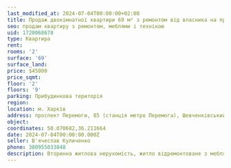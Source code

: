 ```yaml
---
last_modified_at: 2024-07-04T00:00:00+02:00
title: Продаж двокімнатної квартири 69 м² з ремонтом від власника на проспекті Перемоги
seo: продам квартиру з ремонтом, меблями і технікою
uid: 1720068678
type: Квартира
rent:
rooms: '2'
surface: '69'
surface_land:
price: $45000
price_sqmt:
floor: '2'
floors: '9'
parking: Прибудинкова територія
region:
location: м. Харків
address: проспект Перемоги, 85 (станція метро Перемога), Шевченківський район
object:
coordinates: 50.070682,36.211664
date: 2024-07-04T00:00:00.000Z
seller: В'ячеслав Куличенко
phone: 380955033848
description: Вторинна житлова нерухомість, житло відремонтоване з меблями і технікою, придатне і готове для проживання
---
```

